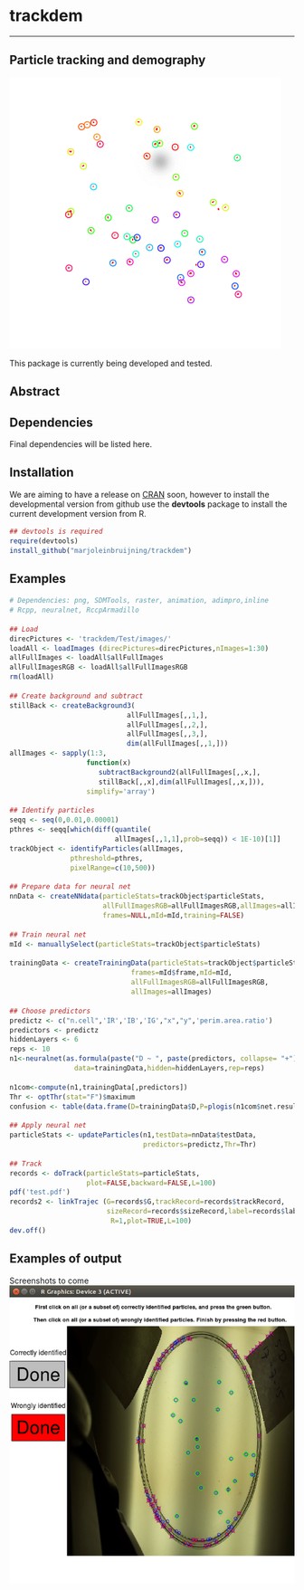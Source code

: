 # trackdem

---
Particle tracking and demography
---

![](images/animation.gif)

This package is currently being developed and tested.

## Abstract


## Dependencies

Final dependencies will be listed here.


## Installation

We are aiming to have a release on [CRAN](http://cran.r-project.org/web/packages/aprof/index.html) soon,
however to install the developmental version from github use the **devtools** package to install the current development version from R.

```r
## devtools is required
require(devtools)
install_github("marjoleinbruijning/trackdem")
```

## Examples

```r
# Dependencies: png, SDMTools, raster, animation, adimpro,inline
# Rcpp, neuralnet, RccpArmadillo

## Load 
direcPictures <- 'trackdem/Test/images/'
loadAll <- loadImages (direcPictures=direcPictures,nImages=1:30)
allFullImages <- loadAll$allFullImages
allFullImagesRGB <- loadAll$allFullImagesRGB
rm(loadAll)

## Create background and subtract
stillBack <- createBackground3(
                             allFullImages[,,1,],
                             allFullImages[,,2,],
                             allFullImages[,,3,],
                             dim(allFullImages[,,1,]))
allImages <- sapply(1:3, 
                   function(x) 
	                  subtractBackground2(allFullImages[,,x,],
	                  stillBack[,,x],dim(allFullImages[,,x,])),
	               simplify='array')
	  
## Identify particles
seqq <- seq(0,0.01,0.00001)
pthres <- seqq[which(diff(quantile(
                          allImages[,,1,1],prob=seqq)) < 1E-10)[1]]
trackObject <- identifyParticles(allImages,
               pthreshold=pthres,
               pixelRange=c(10,500))
               
## Prepare data for neural net
nnData <- createNNdata(particleStats=trackObject$particleStats,
                       allFullImagesRGB=allFullImagesRGB,allImages=allImages,
                       frames=NULL,mId=mId,training=FALSE)

## Train neural net
mId <- manuallySelect(particleStats=trackObject$particleStats)

trainingData <- createTrainingData(particleStats=trackObject$particleStats,
                              frames=mId$frame,mId=mId,
                              allFullImagesRGB=allFullImagesRGB,
                              allImages=allImages)

## Choose predictors
predictz <- c("n.cell",'IR','IB','IG',"x","y",'perim.area.ratio')
predictors <- predictz
hiddenLayers <- 6
reps <- 10
n1<-neuralnet(as.formula(paste("D ~ ", paste(predictors, collapse= "+"))),
				data=trainingData,hidden=hiddenLayers,rep=reps)

n1com<-compute(n1,trainingData[,predictors])
Thr <- optThr(stat="F")$maximum
confusion <- table(data.frame(D=trainingData$D,P=plogis(n1com$net.result)>Thr))

## Apply neural net
particleStats <- updateParticles(n1,testData=nnData$testData,
                                 predictors=predictz,Thr=Thr)
                                 
## Track
records <- doTrack(particleStats=particleStats,
                   plot=FALSE,backward=FALSE,L=100)
pdf('test.pdf')
records2 <- linkTrajec (G=records$G,trackRecord=records$trackRecord,
                        sizeRecord=records$sizeRecord,label=records$label,
                         R=1,plot=TRUE,L=100)
dev.off()
```
## Examples of output
Screenshots to come
![](images/manuallySelect.png)



